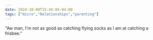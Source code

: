 ```yaml
---
date: 2024-10-08T15:44:04-04:00
tags: ["micro","Relationships","parenting"]
---
```

"Aw man, I'm not as good as catching flying socks as I am at catching a frisbee."